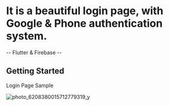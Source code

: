 # It is a beautiful login page, with Google & Phone authentication system.

-- Flutter & Firebase -- 

## Getting Started


Login Page Sample

![photo_6208380015712779319_y](https://github.com/user-attachments/assets/7a05ae1f-932a-4a04-9d4d-26309385bad9)

